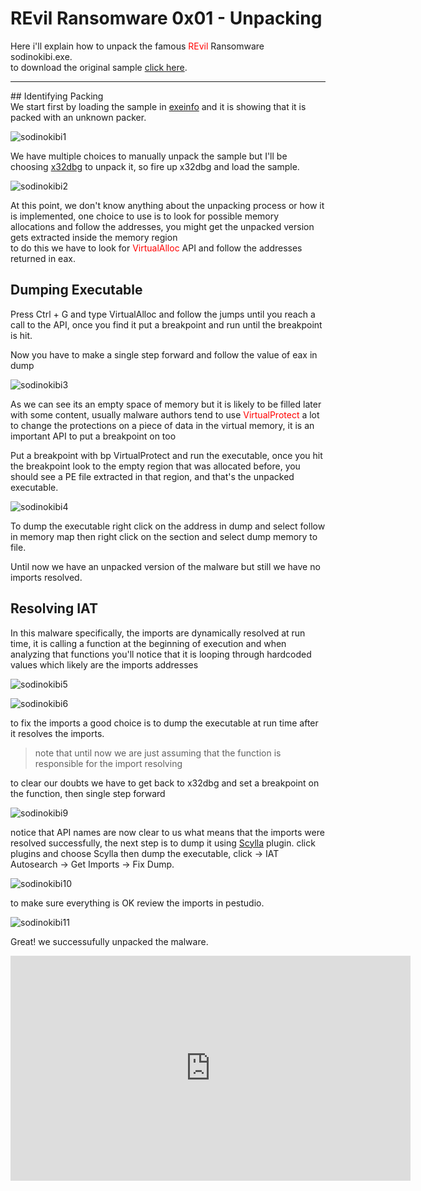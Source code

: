 # REvil Ransomware 0x01 - Unpacking
Here i'll explain how to unpack the famous <span style='color:red'>REvil</span> Ransomware sodinokibi.exe.<br>
to download the original sample <a href='https://app.any.run/tasks/e163502e-3334-46d9-aeb7-e5c925b64af7/'>click here</a>.<br>
<hr>
## Identifying Packing <br>
We start first by loading the sample in <a href='http://www.exeinfo.byethost18.com/'>exeinfo</a> and it is showing that it is packed with an unknown packer.

![sodinokibi1](sodinokibi1.png)<br>

We have multiple choices to manually unpack the sample but I'll be choosing <a href='https://x64dbg.com/'>x32dbg</a> to unpack it, so fire up x32dbg and load the sample.

![sodinokibi2](sodinokibi2.png)<br>

At this point, we don't know anything about the unpacking process or how it is implemented, one choice to use is to look for possible memory allocations and follow the addresses, you might get the unpacked version gets extracted inside the memory region<br>
to do this we have to look for <span style='color:red'>VirtualAlloc</span> API and follow the addresses returned in eax.

## Dumping Executable
Press Ctrl + G and type VirtualAlloc and follow the jumps until you reach a call to the API, once you find it put a breakpoint and run until the breakpoint is hit.
  
Now you have to make a single step forward and follow the value of eax in dump
  
![sodinokibi3](sodinokibi3.jpg)
  
As we can see its an empty space of memory but it is likely to be filled later with some content, usually malware authors tend to use <span style='color:red'>VirtualProtect</span> a lot to change the protections on a piece of data in the virtual memory, it is an important API to put a breakpoint on too

Put a breakpoint with bp VirtualProtect and run the executable, once you hit the breakpoint look to the empty region that was allocated before, you should see a PE file extracted in that region, and that's the unpacked executable.

![sodinokibi4](sodinokibi4.png)

To dump the executable right click on the address in dump and select follow in memory map then right click on the section and select dump memory to file.

Until now we have an unpacked version of the malware but still we have no imports resolved.

## Resolving IAT
In this malware specifically, the imports are dynamically resolved at run time, it is calling a function at the beginning of execution and when analyzing that functions you'll notice that it is looping through hardcoded values which likely are the imports addresses

![sodinokibi5](sodinokibi5.png)

![sodinokibi6](sodinokini6.png)

to fix the imports a good choice is to dump the executable at run time after it resolves the imports.
> <p>note that until now we are just assuming that the function is responsible for the import resolving</p>

<p>to clear our doubts we have to get back to x32dbg and set a breakpoint on the function, then single step forward</p>

![sodinokibi9](sodinokibi9.jpg)

notice that API names are now clear to us what means that the imports were resolved successfully, the next step is to dump it using <span style='color:red'><a href='https://github.com/NtQuery/Scylla'>Scylla</a></span> plugin.
click plugins and choose Scylla then dump the executable, click -> IAT Autosearch -> Get Imports -> Fix Dump.

![sodinokibi10](sodinokibi10.png)

to make sure everything is OK review the imports in pestudio.

![sodinokibi11](sodinokibi11.png)

Great! we successufully unpacked the malware.

<iframe src="https://vlipsy.com/embed/tVmiYVBz" width="640" height="360" frameborder="0"></iframe>
